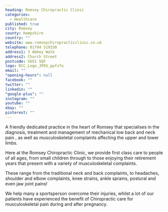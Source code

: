 ```yaml
---
heading: Romsey Chiropractic Clinic
categories: 
  - Healthcare
published: true
city: Romsey
county: Hampshire
country: ""
website: www.romseychiropracticclinic.co.uk
telephone: 01794 519330
address1: 3 Abbey Walk
address2: Church Street
postcode: SO51 5QF
logo: RCC_Logo_JPEG_ppfz7u
email: ""
"opening-hours": null
facebook: ""
twitter: ""
linkedin: ""
"google-plus": ""
instagram: ""
youtube: ""
ebay: ""
pinterest: ""
---
```



A friendly dedicated practice in the heart of Romsey that specialises in the diagnosis, treatment and management of mechanical low back and neck pain , as well as musculoskeletal complaints affecting the upper and lower limbs.

Here at the Romsey Chiropractic Clinic, we provide first class care to people of all ages, from small children through to those enjoying their retirement years that present with a variety of musculoskeletal complaints.

These range from the traditional neck and back complaints, to headaches, shoulder and elbow complaints, knee strains, ankle sprains, postural and even jaw joint pains!

We help many a sportsperson overcome their injuries, whilst a lot of our patients have experienced the benefit of Chiropractic care for musculoskeletal pain during and after pregnancy.
